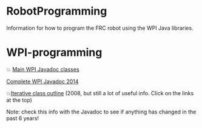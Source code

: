 RobotProgramming
================

Information for how to program the FRC robot using the WPI Java libraries.


WPI-programming
===============

:boom: [Main WPI Javadoc classes](http://robotics.francisparker.org/javadoc/edu/wpi/first/wpilibj/package-summary.html)

[Complete WPI Javadoc 2014](http://robotics.francisparker.org/javadoc/overview-summary.html)

:boom:[Iterative class outline](http://users.wpi.edu/~bamiller/WPIRoboticsLibrary/dd/d91/class_iterative_robot.html)  (2008, but still a lot of useful info. Click on the links at the top)

Note: check this info with the Javadoc to see if anything has changed in the past 6 years!


